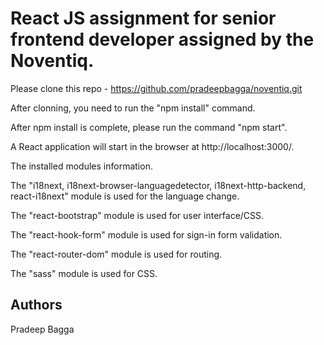 
# React JS assignment for senior frontend developer assigned by the Noventiq.

Please clone this repo - https://github.com/pradeepbagga/noventiq.git

After clonning, you need to run the "npm install" command.

After npm install is complete, please run the command "npm start".

A React application will start in the browser at http://localhost:3000/.


The installed modules information. 

The "i18next, i18next-browser-languagedetector, i18next-http-backend, react-i18next" module is used for the language change.

The "react-bootstrap" module is used for user interface/CSS.

The "react-hook-form" module is used for sign-in form validation.

The "react-router-dom" module is used for routing.

The "sass" module is used for CSS.

## Authors

Pradeep Bagga